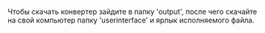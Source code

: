 Чтобы скачать конвертер зайдите в папку 'output', после чего скачайте на свой компьютер папку 'userinterface' и ярлык  исполняемого файла.
